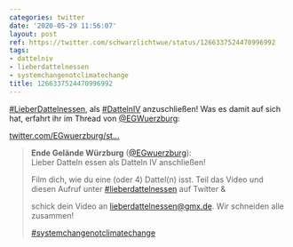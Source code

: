 ```yaml
---
categories: twitter
date: '2020-05-29 11:56:07'
layout: post
ref: https://twitter.com/schwarzlichtwue/status/1266337524470996992
tags:
- dattelniv
- lieberdattelnessen
- systemchangenotclimatechange
title: 1266337524470996992
---
```

[#LieberDattelnessen](/t/lieberdattelnessen), als [#DattelnIV](/t/dattelniv) anzuschließen! Was es damit auf sich hat, erfahrt ihr im Thread von [@EGWuerzburg](https://twitter.com/EGWuerzburg):

[twitter.com/EGwuerzburg/st…](https://twitter.com/EGwuerzburg/status/1266335318485143553?s=19)
> <b>Ende Gelände Würzburg</b> ([@EGwuerzburg](https://twitter.com/EGwuerzburg)):  
>Lieber Datteln essen als Datteln IV anschließen!  
>  
>Film dich, wie du eine (oder 4) Dattel(n) isst. Teil das Video und diesen Aufruf unter [#lieberdattelnessen](/t/lieberdattelnessen) auf Twitter &amp;  
>  
>schick dein Video an lieberdattelnessen@gmx.de. Wir schneiden alle zusammen!  
>  
>  
>  
>[#systemchangenotclimatechange](/t/systemchangenotclimatechange)   

